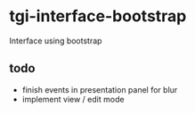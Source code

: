 # tgi-interface-bootstrap
Interface using bootstrap

todo
---
- finish events in presentation panel for blur
- implement view / edit mode
 